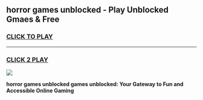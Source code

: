 
## horror games unblocked - Play Unblocked Gmaes & Free
<h3>
<a href="https://premium.freeplayer.one?title=horror_games_unblocked&ref=19F">CLICK TO PLAY</a></h3>
<hr>

<h3>
<a href="https://premium.freeplayer.one?title=horror_games_unblocked&ref=19F">CLICK 2 PLAY</a>
  
</h3>

<a href="https://premium.freeplayer.one?title=horror_games_unblocked&ref=19F/"><img src="https://clearcache.store/games.png"></a>


**horror games unblocked games unblocked: Your Gateway to Fun and Accessible Online Gaming**
